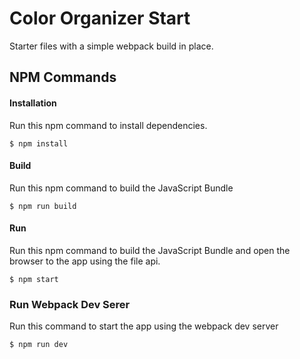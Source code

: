 Color Organizer Start
=====================
Starter files with a simple webpack build in place.

NPM Commands
-------------

#### Installation
Run this npm command to install dependencies.
```
$ npm install
```

#### Build
Run this npm command to build the JavaScript Bundle
```
$ npm run build
```

#### Run
Run this npm command to build the JavaScript Bundle and open the browser to the app using the file api.
```
$ npm start
```

### Run Webpack Dev Serer
Run this command to start the app using the webpack dev server
```
$ npm run dev
```